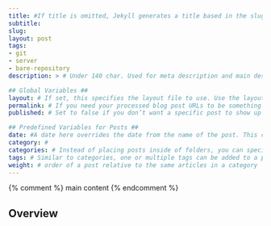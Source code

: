 ```yaml
---
title: #If title is omitted, Jekyll generates a title based in the slug/filename
subtitle:
slug: 
layout: post
tags:
- git
- server
- bare-repository
description: > # Under 140 char. Used for meta description and main description

## Global Variables ##
layout: # If set, this specifies the layout file to use. Use the layout file name without the file extension. Layout files must be placed in the _layouts directory.
permalink: # If you need your processed blog post URLs to be something other than the site-wide style (default /year/month/day/title.html), then you can set this variable and it will be used as the final URL.
published: # Set to false if you don’t want a specific post to show up when the site is generated. 

## Predefined Variables for Posts ##
date: #A date here overrides the date from the name of the post. This can be used to ensure correct sorting of posts. A date is specified in the format YYYY-MM-DD HH:MM:SS +/-TTTT; hours, minutes, seconds, and timezone offset are optional.
category: #
categories: # Instead of placing posts inside of folders, you can specify one or more categories that the post belongs to. When the site is generated the post will act as though it had been set with these categories normally. Categories (plural key) can be specified as a YAML list or a comma-separated string.
tags: # Similar to categories, one or multiple tags can be added to a post. Also like categories, tags can be specified as a YAML list or a comma-separated string. 
weight: # order of a post relative to the same articles in a category
---
```


{% comment %} main content {% endcomment %}
## Overview
